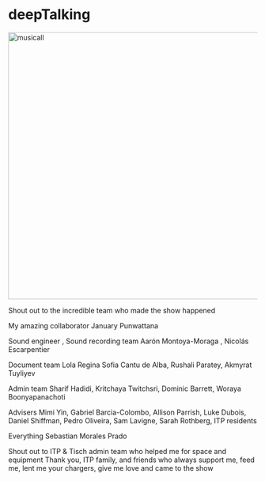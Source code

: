 # deepTalking

<a href="http://xxx.tiri.xxx/wp-content/uploads/2018/04/musicall.gif" rel="attachment wp-att-1098"><img src="http://xxx.tiri.xxx/wp-content/uploads/2018/04/musicall.gif" alt="musicall" width="960" height="540" class="alignleft size-full wp-image-1098" /></a>


Shout out to the incredible team who made the show happened 

My amazing collaborator 
January Punwattana

Sound engineer , Sound recording team 
Aarón Montoya-Moraga , Nicolás Escarpentier 

Document team 
Lola Regina Sofia Cantu de Alba, Rushali Paratey, Akmyrat Tuyliyev

Admin team
Sharif Hadidi, Kritchaya Twitchsri, Dominic Barrett, Woraya Boonyapanachoti

Advisers
Mimi Yin, Gabriel Barcia-Colombo, Allison Parrish, Luke Dubois, Daniel Shiffman, Pedro Oliveira, Sam Lavigne, Sarah Rothberg, ITP residents

Everything 
Sebastian Morales Prado

Shout out to ITP & Tisch admin team who helped me for space and equipment
Thank you, ITP family, and friends who always support me, feed me, lent me your chargers, give me love and came to the show 
